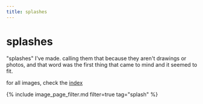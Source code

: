 ```yaml
---
title: splashes
---
```


# splashes

"splashes" I've made. calling them that because they aren't drawings or photos, and that word was the first thing that came to mind and it seemed to fit.

for all images, check the [index](./)

{% include image_page_filter.md filter=true tag="splash" %}
